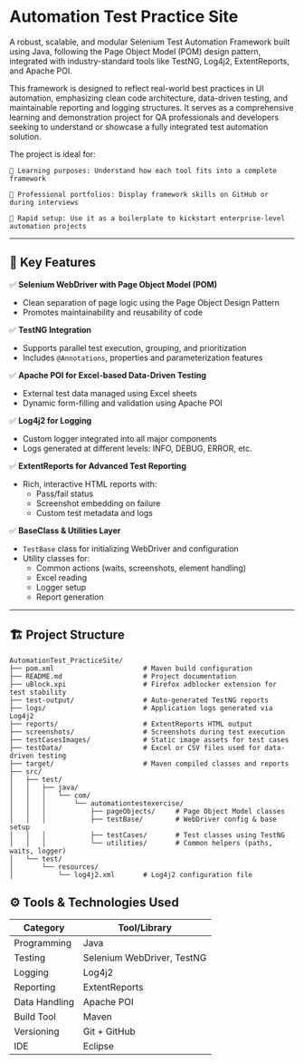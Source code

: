 # Automation Test Practice Site


 A robust, scalable, and modular Selenium Test Automation Framework built using Java, following the Page Object Model (POM) design pattern, integrated with industry-standard tools like TestNG, Log4j2, ExtentReports, and Apache POI.

This framework is designed to reflect real-world best practices in UI automation, emphasizing clean code architecture, data-driven testing, and maintainable reporting and logging structures. It serves as a comprehensive learning and demonstration project for QA professionals and developers seeking to understand or showcase a fully integrated test automation solution.

The project is ideal for:

    🔹 Learning purposes: Understand how each tool fits into a complete framework

    🔹 Professional portfolios: Display framework skills on GitHub or during interviews

    🔹 Rapid setup: Use it as a boilerplate to kickstart enterprise-level automation projects



---

## 🚀 Key Features

✅ **Selenium WebDriver with Page Object Model (POM)**  
- Clean separation of page logic using the Page Object Design Pattern  
- Promotes maintainability and reusability of code

✅ **TestNG Integration**  
- Supports parallel test execution, grouping, and prioritization  
- Includes `@Annotations`, properties and parameterization features

✅ **Apache POI for Excel-based Data-Driven Testing**  
- External test data managed using Excel sheets  
- Dynamic form-filling and validation using Apache POI

✅ **Log4j2 for Logging**  
- Custom logger integrated into all major components  
- Logs generated at different levels: INFO, DEBUG, ERROR, etc.

✅ **ExtentReports for Advanced Test Reporting**  
- Rich, interactive HTML reports with:
  - Pass/fail status  
  - Screenshot embedding on failure  
  - Custom test metadata and logs

✅ **BaseClass & Utilities Layer**  
- `TestBase` class for initializing WebDriver and configuration  
- Utility classes for:
  - Common actions (waits, screenshots, element handling)  
  - Excel reading  
  - Logger setup  
  - Report generation

---

## 🏗️ Project Structure

```
AutomationTest_PracticeSite/
├── pom.xml                      # Maven build configuration
├── README.md                    # Project documentation
├── uBlock.xpi                   # Firefox adblocker extension for test stability
├── test-output/                 # Auto-generated TestNG reports
├── logs/                        # Application logs generated via Log4j2
├── reports/                     # ExtentReports HTML output
├── screenshots/                 # Screenshots during test execution
├── testCasesImages/             # Static image assets for test cases
├── testData/                    # Excel or CSV files used for data-driven testing
├── target/                      # Maven compiled classes and reports
├── src/
│   ├── test/
│   │   ├── java/
│   │   │   └── com/
│   │   │       └── automationtestexercise/
│   │   │           ├── pageObjects/     # Page Object Model classes
│   │   │           ├── testBase/        # WebDriver config & base setup
│   │   │           ├── testCases/       # Test classes using TestNG
│   │   │           └── utilities/       # Common helpers (paths, waits, logger)
│   └── test/
│       └── resources/
│           └── log4j2.xml       # Log4j2 configuration file

```



## ⚙️ Tools & Technologies Used

| Category       | Tool/Library                  |
|----------------|-------------------------------|
| Programming    | Java                          |
| Testing        | Selenium WebDriver, TestNG    |
| Logging        | Log4j2                        |
| Reporting      | ExtentReports                 |
| Data Handling  | Apache POI                    |
| Build Tool     | Maven                         |
| Versioning     | Git + GitHub                  |
| IDE            | Eclipse                       |



